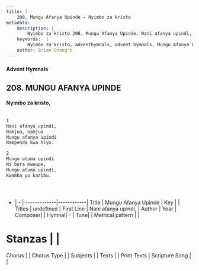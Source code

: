 ```yaml
---
title: |
    208. Mungu Afanya Upinde - Nyimbo za kristo
metadata:
    description: |
        Nyimbo za kristo 208. Mungu Afanya Upinde. Nani afanya upindi,  Namjua, namjua  Mungu afanya upindi  Nampenda kwa hiyo.   
    keywords:  |
        Nyimbo za kristo, adventhymnals, advent hymnals, Mungu Afanya Upinde, Nani afanya upindi, . 
    author: Brian Onang'o
---
```


#### Advent Hymnals
## 208. MUNGU AFANYA UPINDE
####  Nyimbo za kristo,

```txt

1
Nani afanya upindi, 
Namjua, namjua 
Mungu afanya upindi 
Nampenda kwa hiyo. 

2
Mungu atuma upindi 
Ni bora mweupe, 
Mungu atuma upindi, 
Kwamba yu karibu.





```

- |   -  |
-------------|------------|
Title | Mungu Afanya Upinde |
Key |  |
Titles | undefined |
First Line | Nani afanya upindi,  |
Author | 
Year | 
Composer| |
Hymnal|  - |
Tune|  |
Metrical pattern | |
# Stanzas |  |
Chorus |  |
Chorus Type |  |
Subjects | |
Texts |  |
Print Texts | 
Scripture Song |  |
    
